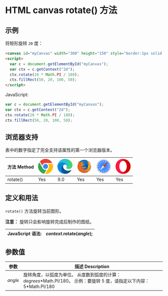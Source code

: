 HTML canvas rotate() 方法
===

## 示例

将矩形旋转 `20` 度：

```html idoc:preview:iframe
<canvas id="myCanvas" width="300" height="150" style="border:1px solid #d3d3d3;">您的浏览器不支持 HTML5 canvas 标签。</canvas>
<script>
  var c = document.getElementById("myCanvas");
  var ctx = c.getContext("2d");
  ctx.rotate(20 * Math.PI / 180);
  ctx.fillRect(50, 20, 100, 50);
</script>
```

JavaScript:

```js
var c = document.getElementById("myCanvas");
var ctx = c.getContext("2d");
ctx.rotate(20 * Math.PI / 180);
ctx.fillRect(50, 20, 100, 50);
```

## 浏览器支持

表中的数字指定了完全支持该属性的第一个浏览器版本。

| 方法 Method | ![chrome][1] | ![edge][2] | ![firefox][3] | ![safari][4] | ![opera][5] |
| ------- | --- | --- | --- | --- | --- |
| rotate() | Yes | 9.0 | Yes | Yes | Yes |
<!--rehype:style=width: 100%; display: inline-table;-->

## 定义和用法

`rotate()` 方法旋转当前图形。

**注意：** 旋转只会影响旋转完成后制作的图纸。

| JavaScript 语法: | *context*.rotate(*angle*); |
| ----- | ----- |
<!--rehype:style=width: 100%; display: inline-table;-->

## 参数值

| 参数 | 描述 Description |
| ----- | ----- |
| *angle*   | 旋转角度，以弧度为单位。 从度数到弧度的计算：*degrees*\*Math.PI/180。 示例：要旋转 5 度，请指定以下内容：5\*Math.PI/180 |
<!--rehype:style=width: 100%; display: inline-table;-->


[1]: ../assets/chrome.svg
[2]: ../assets/edge.svg
[3]: ../assets/firefox.svg
[4]: ../assets/safari.svg
[5]: ../assets/opera.svg
